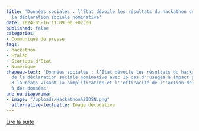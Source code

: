 ```yaml
---
title: 'Données sociales : l’État dévoile les résultats du hackathon des données de
  la déclaration sociale nominative'
date: 2024-05-16 11:09:00 +02:00
published: false
categories:
- Communiqué de presse
tags:
- hackathon
- Etalab
- Startups d'Etat
- Numérique
chapeau-text: 'Données sociales : l’État dévoile les résultats du hackathon des données
  de la déclaration sociale nominative avec 16 cas d''usages à impact présentés dont
  3 lauréats visant la simplification et l''efficacité de l''action de l’État grâce
  à des données'
une-ou-diaporama:
- image: "/uploads/Hackathon%20DSN.png"
  alternative-textuelle: Image décorative
---
```


<div class="lien-important"><p><a href="https://www.numerique.gouv.fr/espace-presse/donnees-sociales-letat-devoile-les-resultats-du-hackathon-des-donnees-de-la-declaration-sociale-nominative-avec-x-cas-dusages-a-impact-visant-la-simplification-et-lefficacite-de-laction-de-letat-grace-a-lexploitation-des-donnees/">Lire la suite</a></p></div>
